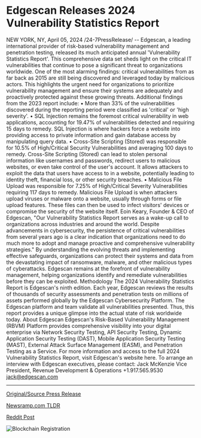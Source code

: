 # Edgescan Releases 2024 Vulnerability Statistics Report

NEW YORK, NY, April 05, 2024 /24-7PressRelease/ -- Edgescan, a leading international provider of risk-based vulnerability management and penetration testing, released its much anticipated annual 'Vulnerability Statistics Report'. This comprehensive data set sheds light on the critical IT vulnerabilities that continue to pose a significant threat to organizations worldwide.  One of the most alarming findings: critical vulnerabilities from as far back as 2015 are still being discovered and leveraged today by malicious actors. This highlights the urgent need for organizations to prioritize vulnerability management and ensure their systems are adequately and proactively protected against these growing threats.  Additional findings from the 2023 report include:  •	More than 33% of the vulnerabilities discovered during the reporting period were classified as 'critical' or 'high severity'.   •	SQL Injection remains the foremost critical vulnerability in web applications, accounting for 19.47% of vulnerabilities detected and requiring 15 days to remedy. SQL Injection is where hackers force a website into providing access to private information and gain database access by manipulating query data.  •	Cross-Site Scripting (Stored) was responsible for 10.5% of High/Critical Security Vulnerabilities and averaging 100 days to remedy. Cross-Site Scripting (Stored) can lead to stolen personal information like usernames and passwords, redirect users to malicious websites, or even take control of the user's account. It allows attackers to exploit the data that users have access to in a website, potentially leading to identity theft, financial loss, or other security breaches.  •	Malicious File Upload was responsible for 7.25% of High/Critical Severity Vulnerabilities requiring 117 days to remedy. Malicious File Upload is when attackers upload viruses or malware onto a website, usually through forms or file upload features. These files can then be used to infect visitors' devices or compromise the security of the website itself.  Eoin Keary, Founder & CEO of Edgescan, "Our Vulnerability Statistics Report serves as a wake-up call to organizations across industries and around the world. Despite advancements in cybersecurity, the persistence of critical vulnerabilities from several years ago is a clear indication that organizations need to do much more to adopt and manage proactive and comprehensive vulnerability strategies."  By understanding the evolving threats and implementing effective safeguards, organizations can protect their systems and data from the devastating impact of ransomware, malware, and other malicious types of cyberattacks. Edgescan remains at the forefront of vulnerability management, helping organizations identify and remediate vulnerabilities before they can be exploited.  Methodology  The 2024 Vulnerability Statistics Report is Edgescan's ninth edition. Each year, Edgescan reviews the results of thousands of security assessments and penetration tests on millions of assets performed globally by the Edgescan Cybersecurity Platform. The Edgescan platform and team validate all vulnerabilities presented. Thus, this report provides a unique glimpse into the actual state of risk worldwide today.  About Edgescan  Edgescan's Risk-Based Vulnerability Management (RBVM) Platform provides comprehensive visibility into your digital enterprise via Network Security Testing, API Security Testing, Dynamic Application Security Testing (DAST), Mobile Application Security Testing (MAST), External Attack Surface Management (EASM), and Penetration Testing as a Service.  For more information and access to the full 2024 Vulnerability Statistics Report, visit Edgescan's website here.  To arrange an interview with Edgescan executives, please contact:  Jack McKenzie Vice President, Revenue Development & Operations +1.917.565.9530 jack@edgescan.com 

---

[Original/Source Press Release](https://www.24-7pressrelease.com/press-release/509832/edgescan-releases-2024-vulnerability-statistics-report)
                    

[Newsramp.com TLDR](None) 



[Reddit Post](https://www.reddit.com/r/Business_NewsRamp/comments/1bwbvgc/edgescan_releases_2024_vulnerability_statistics/) 



![Blockchain Registration](https://cdn.newsramp.app/24-7PressRelease/qrcode/244/5/herbUv5P.webp)